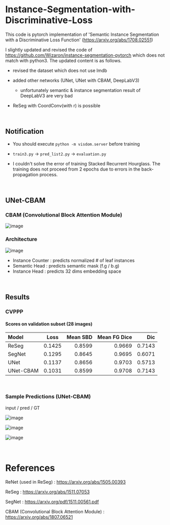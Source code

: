 # Instance-Segmentation-with-Discriminative-Loss

This code is pytorch implementation of 'Semantic Instance Segmentation with a Discriminative Loss Function' (https://arxiv.org/abs/1708.02551)

I slightly updated and revised the code of https://github.com/Wizaron/instance-segmentation-pytorch which does not match with python3. The updated content is as follows.

  - revised the dataset which does not use lmdb

  - added other networks (UNet, UNet with CBAM, DeepLabV3)
     
     - unfortunately semantic & instance segmentation result of DeepLabV3 are very bad

  - ReSeg with CoordConv(with r) is possible

<br/>

## Notification

- You should execute `python -m visdom.server` before training

- `train3.py` -> `pred_list2.py` -> `evaluation.py`

- I couldn't solve the error of training Stacked Recurrent Hourglass. The training does not proceed from 2 epochs due to errors in the back-propagation process.

<br/>

## UNet-CBAM

### CBAM (Convolutional Block Attention Module)

![image](https://user-images.githubusercontent.com/44194558/169212182-d4867663-f011-4722-8e60-1f0cd9c04ef0.png)

### Architecture

![image](https://user-images.githubusercontent.com/44194558/169212305-980b2299-53c3-48a8-a017-77fbb6a16a6c.png)

 - Instance Counter : predicts normalized # of leaf instances
 - Semantic Head : predicts semantic mask (f.g / b.g)
 - Instance Head : predicts 32 dims embedding space

<br/>

## Results

### CVPPP

#### Scores on validation subset (28 images)

| Model | Loss | Mean SBD | Mean FG Dice | Dic | 
| :----------- | :------------: | ------------: | ------------: | ------------: | 
|ReSeg | 0.1425 | 0.8599 | 0.9669 | 0.7143 | 
|SegNet | 0.1295 | 0.8645 | 0.9695 | 0.6071 | 
|UNet | 0.1137 | 0.8656 | 0.9703 | 0.5713 | 
|UNet-CBAM | 0.1031 | 0.8599 | 0.9708 | 0.7143 | 

<br/>

### Sample Predictions (UNet-CBAM)

input / pred / GT

![image](https://user-images.githubusercontent.com/44194558/169200662-8feca540-3d61-49ff-94b4-818d818fc87f.png)

![image](https://user-images.githubusercontent.com/44194558/169200700-f5678b8c-af7c-478e-ae7a-1449e53f0182.png)

![image](https://user-images.githubusercontent.com/44194558/169200753-7c6901fb-7a3e-44da-8f45-b20a5681e9f4.png)

<br/>

# References

ReNet (used in ReSeg) : https://arxiv.org/abs/1505.00393

ReSeg : https://arxiv.org/abs/1511.07053

SegNet : https://arxiv.org/pdf/1511.00561.pdf

CBAM (Convolutional Block Attention Module) : https://arxiv.org/abs/1807.06521







